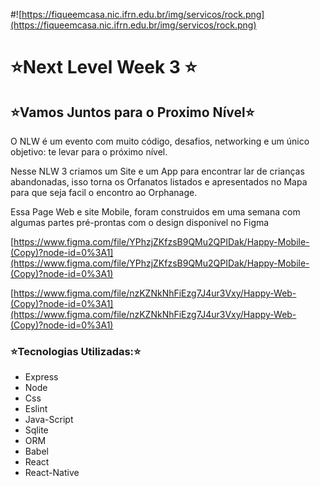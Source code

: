 #![https://fiqueemcasa.nic.ifrn.edu.br/img/servicos/rock.png](https://fiqueemcasa.nic.ifrn.edu.br/img/servicos/rock.png)

# ⭐Next Level Week 3 ⭐

## ⭐Vamos Juntos para o Proximo Nível⭐

O NLW é um evento com muito código, desafios, networking e um único objetivo: te levar para o próximo nível.

Nesse NLW 3 criamos um Site e um App para encontrar lar de crianças abandonadas, isso torna os Orfanatos listados e apresentados no Mapa para que seja facil o encontro ao Orphanage.

Essa Page Web e site Mobile, foram construidos em uma semana com algumas partes pré-prontas com o design disponivel no Figma

[https://www.figma.com/file/YPhzjZKfzsB9QMu2QPIDak/Happy-Mobile-(Copy)?node-id=0%3A1](https://www.figma.com/file/YPhzjZKfzsB9QMu2QPIDak/Happy-Mobile-(Copy)?node-id=0%3A1)

[https://www.figma.com/file/nzKZNkNhFiEzg7J4ur3Vxy/Happy-Web-(Copy)?node-id=0%3A1](https://www.figma.com/file/nzKZNkNhFiEzg7J4ur3Vxy/Happy-Web-(Copy)?node-id=0%3A1)

### ⭐Tecnologias Utilizadas:⭐

- Express
- Node
- Css
- Eslint
- Java-Script
- Sqlite
- ORM
- Babel
- React
- React-Native
